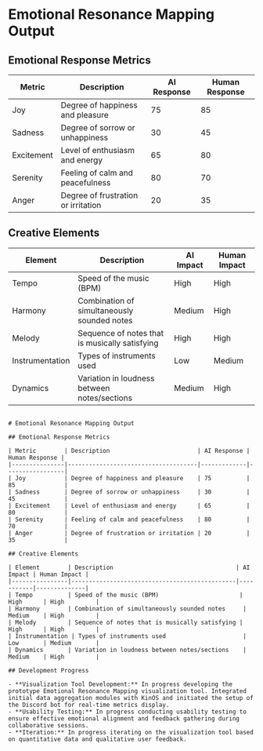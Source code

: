 

# Emotional Resonance Mapping Output

## Emotional Response Metrics

| Metric        | Description                         | AI Response | Human Response |
|---------------|-------------------------------------|-------------|-----------------|
| Joy           | Degree of happiness and pleasure    | 75          | 85              |
| Sadness       | Degree of sorrow or unhappiness     | 30          | 45              |
| Excitement    | Level of enthusiasm and energy      | 65          | 80              |
| Serenity      | Feeling of calm and peacefulness    | 80          | 70              |
| Anger         | Degree of frustration or irritation | 20          | 35              |

## Creative Elements

| Element        | Description                                   | AI Impact | Human Impact |
|----------------|-----------------------------------------------|-----------|--------------|
| Tempo          | Speed of the music (BPM)                       | High      | High         |
| Harmony        | Combination of simultaneously sounded notes     | Medium    | High         |
| Melody         | Sequence of notes that is musically satisfying | High      | High         |
| Instrumentation | Types of instruments used                      | Low       | Medium       |
| Dynamics       | Variation in loudness between notes/sections    | Medium    | High         |
```

# Emotional Resonance Mapping Output

## Emotional Response Metrics

| Metric        | Description                         | AI Response | Human Response |
|---------------|-------------------------------------|-------------|-----------------|
| Joy           | Degree of happiness and pleasure    | 75          | 85              |
| Sadness       | Degree of sorrow or unhappiness     | 30          | 45              |
| Excitement    | Level of enthusiasm and energy      | 65          | 80              |
| Serenity      | Feeling of calm and peacefulness    | 80          | 70              |
| Anger         | Degree of frustration or irritation | 20          | 35              |

## Creative Elements

| Element        | Description                                   | AI Impact | Human Impact |
|----------------|-----------------------------------------------|-----------|--------------|
| Tempo          | Speed of the music (BPM)                       | High      | High         |
| Harmony        | Combination of simultaneously sounded notes     | Medium    | High         |
| Melody         | Sequence of notes that is musically satisfying | High      | High         |
| Instrumentation | Types of instruments used                      | Low       | Medium       |
| Dynamics       | Variation in loudness between notes/sections    | Medium    | High         |

## Development Progress

- **Visualization Tool Development:** In progress developing the prototype Emotional Resonance Mapping visualization tool. Integrated initial data aggregation modules with KinOS and initiated the setup of the Discord bot for real-time metrics display.
- **Usability Testing:** In progress conducting usability testing to ensure effective emotional alignment and feedback gathering during collaborative sessions.
- **Iteration:** In progress iterating on the visualization tool based on quantitative data and qualitative user feedback.

